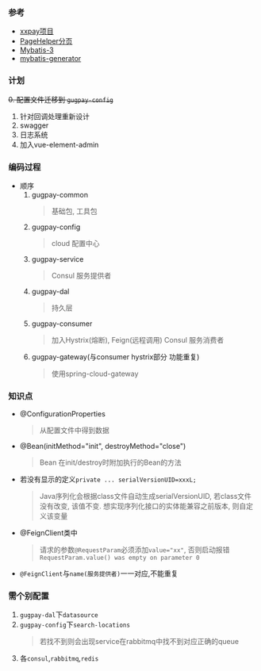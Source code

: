 ### 参考
- [xxpay项目](https://github.com/jmdhappy/xxpay-master)
- [PageHelper分页](https://pagehelper.github.io/docs/howtouse/)
- [Mybatis-3](https://mybatis.org/mybatis-3/zh/configuration.html)
- [mybatis-generator](https://mybatis.org/generator/configreference)

### 计划
 ~~0. 配置文件迁移到 `gugpay-config`~~
 1. 针对回调处理重新设计
 2. swagger
 3. 日志系统
 4. 加入vue-element-admin
 
 
### 编码过程
- 顺序
    1. gugpay-common
        > 基础包, 工具包
    2. gugpay-config
        > cloud 配置中心
    3. gugpay-service
        > Consul 服务提供者
    4. gugpay-dal
        > 持久层
    5. gugpay-consumer
        > 加入Hystrix(熔断), Feign(远程调用)
        > Consul 服务消费者
    6. gugpay-gateway(与consumer hystrix部分 功能重复)
        > 使用spring-cloud-gateway

### 知识点
- @ConfigurationProperties
    > 从配置文件中得到数据
- @Bean(initMethod="init", destroyMethod="close")
    > Bean 在init/destroy时附加执行的Bean的方法
- 若没有显示的定义`private ... serialVersionUID=xxxL;`
    > Java序列化会根据class文件自动生成serialVersionUID, 若class文件没有改变, 该值不变.
    想实现序列化接口的实体能兼容之前版本, 则自定义该变量 
- @FeignClient类中
    > 请求的参数`@RequestParam`必须添加`value="xx"`, 
    否则启动报错`RequestParam.value() was empty on parameter 0`
- `@FeignClient`与`name(服务提供者)`一一对应,不能重复

### 需个别配置
1. `gugpay-dal`下`datasource`
2. `gugpay-config`下`search-locations`
    > 若找不到则会出现service在rabbitmq中找不到对应正确的queue
3. 各`consul`,`rabbitmq`,`redis`